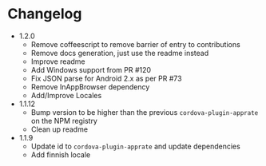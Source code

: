 # Changelog

- 1.2.0
  - Remove coffeescript to remove barrier of entry to contributions
  - Remove docs generation, just use the readme instead
  - Improve readme
  - Add Windows support from PR #120
  - Fix JSON parse for Android 2.x as per PR #73
  - Remove InAppBrowser dependency
  - Add/Improve Locales
- 1.1.12
  - Bump version to be higher than the previous `cordova-plugin-apprate` on the NPM registry
  - Clean up readme
- 1.1.9
  - Update id to `cordova-plugin-apprate` and update dependencies
  - Add finnish locale
